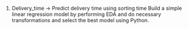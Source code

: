 1) Delivery_time -> Predict delivery time using sorting time 
Build a simple linear regression model by performing EDA and do necessary transformations and select the best model using Python.

